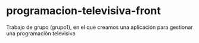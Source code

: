 # programacion-televisiva-front
Trabajo de grupo (grupo1), en el que creamos una aplicación para gestionar una programación televisiva
